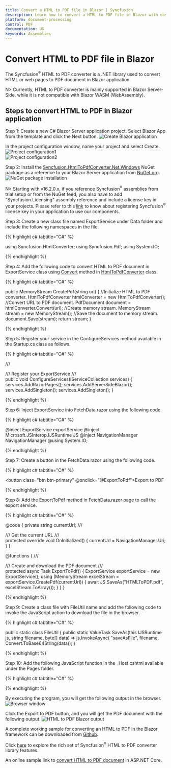```yaml
---
title: Convert a HTML to PDF file in Blazor | Syncfusion
description: Learn how to convert a HTML to PDF file in Blazor with easy steps using Syncfusion .NET HTML converter library.
platform: document-processing
control: PDF
documentation: UG
keywords: Assemblies
---
```


# Convert HTML to PDF file in Blazor

The Syncfusion<sup>&reg;</sup> HTML to PDF converter is a .NET library used to convert HTML or web pages to PDF document in Blazor application.

N> Currently, HTML to PDF converter is mainly supported in Blazor Server-Side, while it is not compatible with Blazor WASM (WebAssembly).

## Steps to convert HTML to PDF in Blazor application

Step 1: Create a new C# Blazor Server application project. Select Blazor App from the template and click the Next button.
![Create Blazor application](htmlconversion_images/blazor_step1.png)  

In the project configuration window, name your project and select Create.
![Project configuration1](htmlconversion_images/blazor_step2.png)  
![Project configuration2](htmlconversion_images/blazor_step3.png)  

Step 2: Install the [Syncfusion.HtmlToPdfConverter.Net.Windows](https://www.nuget.org/packages/Syncfusion.HtmlToPdfConverter.Net.Windows/) NuGet package as a reference to your Blazor Server application from [NuGet.org](https://www.nuget.org/).
![NuGet package installation](htmlconversion_images/blazor_step_nuget.png)  

N> Starting with v16.2.0.x, if you reference Syncfusion<sup>&reg;</sup> assemblies from trial setup or from the NuGet feed, you also have to add "Syncfusion.Licensing" assembly reference and include a license key in your projects. Please refer to this [link](https://help.syncfusion.com/common/essential-studio/licensing/overview) to know about registering Syncfusion<sup>&reg;</sup> license key in your application to use our components.

Step 3: Create a new class file named ExportService under Data folder and include the following namespaces in the file.

{% highlight c# tabtitle="C#" %}

using Syncfusion.HtmlConverter;
using Syncfusion.Pdf;
using System.IO;

{% endhighlight %}

Step 4: Add the following code to convert HTML to PDF document in ExportService class using [Convert](https://help.syncfusion.com/cr/document-processing/Syncfusion.HtmlConverter.HtmlToPdfConverter.html#Syncfusion_HtmlConverter_HtmlToPdfConverter_Convert_System_String_) method in [HtmlToPdfConverter](https://help.syncfusion.com/cr/document-processing/Syncfusion.HtmlConverter.HtmlToPdfConverter.html) class.

{% highlight c# tabtitle="C#" %}

public MemoryStream CreatePdf(string url)
{
    //Initialize HTML to PDF converter.
    HtmlToPdfConverter htmlConverter = new HtmlToPdfConverter();    
    //Convert URL to PDF document.
    PdfDocument document = htmlConverter.Convert(url);
    //Create memory stream.
    MemoryStream stream = new MemoryStream();
    //Save the document to memory stream.
    document.Save(stream);
    return stream;
}

{% endhighlight %}

Step 5: Register your service in the ConfigureServices method available in the Startup.cs class as follows.

{% highlight c# tabtitle="C#" %}

/// <summary>
/// Register your ExportService 
/// </summary>
public void ConfigureServices(IServiceCollection services)
{
    services.AddRazorPages();
    services.AddServerSideBlazor();
    services.AddSingleton<WeatherForecastService>();
    services.AddSingleton<ExportService>();
}

{% endhighlight %}

Step 6: Inject ExportService into FetchData.razor using the following code.

{% highlight c# tabtitle="C#" %}

@inject ExportService exportService
@inject Microsoft.JSInterop.IJSRuntime JS
@inject NavigationManager NavigationManager
@using  System.IO;

{% endhighlight %}

Step 7: Create a button in the FetchData.razor using the following code.

{% highlight c# tabtitle="C#" %}

<button class="btn btn-primary" @onclick="@ExportToPdf">Export to PDF</button>

{% endhighlight %}

Step 8: Add the ExportToPdf method in FetchData.razor page to call the export service.

{% highlight c# tabtitle="C#" %}

@code {
    private string currentUrl;
    /// <summary>
    /// Get the current URL
    /// </summary>
    protected override void OnInitialized()
    {
        currentUrl = NavigationManager.Uri;
    }
}

@functions
{
    /// <summary>
    /// Create and download the PDF document
    /// </summary>
    protected async Task ExportToPdf()
    {
        ExportService exportService = new ExportService();
        using (MemoryStream excelStream = exportService.CreatePdf(currentUrl))
        {
            await JS.SaveAs("HTMLToPDF.pdf", excelStream.ToArray());
        }
    }
}

{% endhighlight %}

Step 9: Create a class file with FileUtil name and add the following code to invoke the JavaScript action to download the file in the browser.

{% highlight c# tabtitle="C#" %}

public static class FileUtil
{
    public static ValueTask<object> SaveAs(this IJSRuntime js, string filename, byte[] data)
     => js.InvokeAsync<object>(
         "saveAsFile",
         filename,
         Convert.ToBase64String(data));
}

{% endhighlight %}

Step 10: Add the following JavaScript function in the _Host.cshtml available under the Pages folder.

{% highlight c# tabtitle="C#" %}

<script type="text/javascript">
    function saveAsFile(filename, bytesBase64)
    {
        if (navigator.msSaveBlob)
        {
            //Download document in Edge browser
            var data = window.atob(bytesBase64);
            var bytes = new Uint8Array(data.length);
            for (var i = 0; i < data.length; i++)
            {
                bytes[i] = data.charCodeAt(i);
            }
            var blob = new Blob([bytes.buffer], { type: "application/octet-stream" });
            navigator.msSaveBlob(blob, filename);
        }
        else
        {
            var link = document.createElement('a');
            link.download = filename;
            link.href = "data:application/octet-stream;base64," + bytesBase64;
            document.body.appendChild(link); // Needed for Firefox
            link.click();
            document.body.removeChild(link);
        }
    }
</script>

{% endhighlight %}

By executing the program, you will get the following output in the browser.
![Browser window](htmlconversion_images/blazor_step4.png)   

Click the Export to PDF button, and you will get the PDF document with the following output.
![HTML to PDF Blazor output](htmlconversion_images/HtmlBlazorOutput.png)   
    
A complete working sample for converting an HTML to PDF in the Blazor framework can be downloaded from [Github](https://github.com/SyncfusionExamples/html-to-pdf-csharp-examples/tree/master/Blazor).

Click [here](https://www.syncfusion.com/document-processing/pdf-framework/blazor/html-to-pdf) to explore the rich set of Syncfusion<sup>&reg;</sup> HTML to PDF converter library features. 

An online sample link to [convert HTML to PDF document](https://ej2.syncfusion.com/aspnetcore/PDF/HtmltoPDF#/material3) in ASP.NET Core.